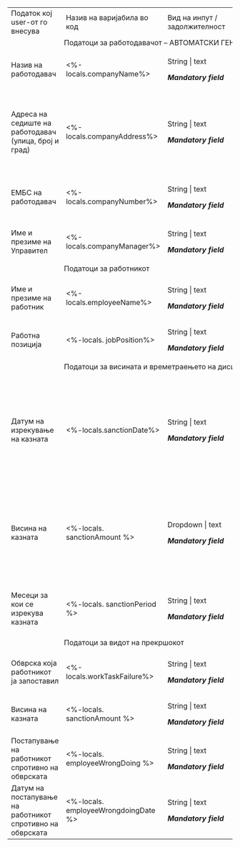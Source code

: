 <table>
<colgroup>
<col style="width: 27%" />
<col style="width: 1%" />
<col style="width: 9%" />
<col style="width: 9%" />
<col style="width: 10%" />
<col style="width: 10%" />
<col style="width: 11%" />
<col style="width: 19%" />
</colgroup>
<tbody>
<tr class="odd">
<td colspan="2">Податок кој user-от го внесува</td>
<td>Назив на варијабила во код</td>
<td>Вид на инпут / задолжителност</td>
<td>Услов (за да постои)</td>
<td>FE operation</td>
<td>BE operation (if true)</td>
<td>Забелешка / Регулатива</td>
</tr>
<tr class="even">
<td></td>
<td colspan="7">Податоци за работодавачот – АВТОМАТСКИ ГЕНЕРИРАНИ ВО
ЗАВИСНОСТ ОД USER</td>
</tr>
<tr class="odd">
<td colspan="2">Назив на работодавач</td>
<td>&lt;%-locals.companyName%&gt;</td>
<td><p>String | text</p>
<p><em><strong>Mandatory field</strong></em></p></td>
<td></td>
<td></td>
<td>/</td>
<td></td>
</tr>
<tr class="even">
<td colspan="2">Адреса на седиште на работодавач (улица, број и
град)</td>
<td>&lt;%-locals.companyAddress%&gt;</td>
<td><p>String | text</p>
<p><em><strong>Mandatory field</strong></em></p></td>
<td></td>
<td></td>
<td>/</td>
<td>Дали податокот да вклучува – улица, број, град, или овие да бидат
посебни инпути.</td>
</tr>
<tr class="odd">
<td colspan="2">ЕМБС на работодавач</td>
<td>&lt;%-locals.companyNumber%&gt;</td>
<td><p>String | text</p>
<p><em><strong>Mandatory field</strong></em></p></td>
<td></td>
<td>if (companyNumber.lenght !== 7) {return}</td>
<td>/</td>
<td>ЕМБС на секое правно лице има точно седум цифри</td>
</tr>
<tr class="even">
<td colspan="2">Име и презиме на Управител</td>
<td>&lt;%-locals.companyManager%&gt;</td>
<td><p>String | text</p>
<p><em><strong>Mandatory field</strong></em></p></td>
<td></td>
<td></td>
<td>/</td>
<td></td>
</tr>
<tr class="odd">
<td></td>
<td colspan="7">Податоци за работникот</td>
</tr>
<tr class="even">
<td colspan="2"></td>
<td></td>
<td></td>
<td></td>
<td></td>
<td></td>
<td></td>
</tr>
<tr class="odd">
<td colspan="2">Име и презиме на работник</td>
<td>&lt;%-locals.employeeName%&gt;</td>
<td><p>String | text</p>
<p><em><strong>Mandatory field</strong></em></p></td>
<td></td>
<td></td>
<td>/</td>
<td></td>
</tr>
<tr class="even">
<td colspan="2">Работна позиција</td>
<td>&lt;%-locals. jobPosition%&gt;</td>
<td><p>String | text</p>
<p><em><strong>Mandatory field</strong></em></p></td>
<td></td>
<td></td>
<td>/</td>
<td></td>
</tr>
<tr class="odd">
<td></td>
<td colspan="7">Податоци за висината и времетраењето на дисциплинската
мерка – парична казна</td>
</tr>
<tr class="even">
<td colspan="2"></td>
<td></td>
<td></td>
<td></td>
<td></td>
<td></td>
<td></td>
</tr>
<tr class="odd">
<td colspan="2">Датум на изрекување на казната</td>
<td>&lt;%-locals.sanctionDate%&gt;</td>
<td><p>String | text</p>
<p><em><strong>Mandatory field</strong></em></p></td>
<td></td>
<td></td>
<td></td>
<td>Доколку ова поле не е внесено, да се внесува датумот на кој се
користи апликацијата за да се генерира ваков документ.</td>
</tr>
<tr class="even">
<td colspan="2">Висина на казната</td>
<td>&lt;%-locals. sanctionAmount %&gt;</td>
<td><p>Dropdown | text</p>
<p><em><strong>Mandatory field</strong></em></p></td>
<td></td>
<td>if (sanctionAmount.lenght !== 15) {return}</td>
<td></td>
<td><p>Не може да се изрече повисока казна од 15% месечно на нето
плата.</p>
<p>Да се</p></td>
</tr>
<tr class="odd">
<td colspan="2">Месеци за кои се изрекува казната</td>
<td>&lt;%-locals. sanctionPeriod %&gt;</td>
<td><p>String | text</p>
<p><em><strong>Mandatory field</strong></em></p></td>
<td></td>
<td>if (sanctionPeriod.lenght !== 6) {return}</td>
<td></td>
<td>Не може да се изрече повисока казна од подолго од 6 месеци</td>
</tr>
<tr class="even">
<td></td>
<td colspan="7">Податоци за видот на прекршокот</td>
</tr>
<tr class="odd">
<td colspan="2"></td>
<td></td>
<td></td>
<td></td>
<td></td>
<td></td>
<td></td>
</tr>
<tr class="even">
<td colspan="2">Обврска која работникот ја запоставил</td>
<td>&lt;%-locals.workTaskFailure%&gt;</td>
<td><p>String | text</p>
<p><em><strong>Mandatory field</strong></em></p></td>
<td></td>
<td></td>
<td></td>
<td></td>
</tr>
<tr class="odd">
<td colspan="2">Висина на казната</td>
<td>&lt;%-locals. sanctionAmount %&gt;</td>
<td><p>String | text</p>
<p><em><strong>Mandatory field</strong></em></p></td>
<td></td>
<td>if (sanctionAmount.lenght !== 15) {return}</td>
<td></td>
<td></td>
</tr>
<tr class="even">
<td colspan="2">Постапување на работникот спротивно на обврската</td>
<td>&lt;%-locals. employeeWrongDoing %&gt;</td>
<td><p>String | text</p>
<p><em><strong>Mandatory field</strong></em></p></td>
<td></td>
<td></td>
<td></td>
<td></td>
</tr>
<tr class="odd">
<td colspan="2">Датум на постапување на работникот спротивно на
обврската</td>
<td>&lt;%-locals. employeeWrongdoingDate %&gt;</td>
<td><p>String | text</p>
<p><em><strong>Mandatory field</strong></em></p></td>
<td></td>
<td></td>
<td></td>
<td></td>
</tr>
</tbody>
</table>
